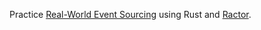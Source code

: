 Practice [Real-World Event Sourcing](https://pragprog.com/titles/khpes/real-world-event-sourcing/) using Rust and [Ractor](https://github.com/slawlor/ractor).
